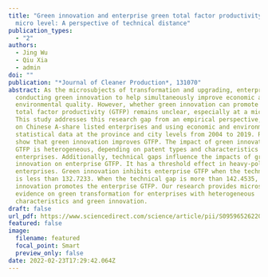 ```yaml
---
title: "Green innovation and enterprise green total factor productivity at a
  micro level: A perspective of technical distance"
publication_types:
  - "2"
authors:
  - Jing Wu
  - Qiu Xia
  - admin
doi: ""
publication: "*Journal of Cleaner Production*, 131070"
abstract: As the microsubjects of transformation and upgrading, enterprises are
  conducting green innovation to help simultaneously improve economic and
  environmental quality. However, whether green innovation can promote green
  total factor productivity (GTFP) remains unclear, especially at a micro level.
  This study addresses this research gap from an empirical perspective, focusing
  on Chinese A-share listed enterprises and using economic and environmental
  statistical data at the province and city levels from 2004 to 2019. Results
  show that green innovation improves GTFP. The impact of green innovation on
  GTFP is heterogeneous, depending on patent types and characteristics of
  enterprises. Additionally, technical gaps influence the impacts of green
  innovation on enterprise GTFP. It has a threshold effect in heavy-pollution
  enterprises. Green innovation inhibits enterprise GTFP when the technical gap
  is less than 132.7233. When the technical gap is more than 142.4535, green
  innovation promotes the enterprise GTFP. Our research provides microscopic
  evidence on green transformation for enterprises with heterogeneous
  characteristics and green innovation.
draft: false
url_pdf: https://www.sciencedirect.com/science/article/pii/S095965262200703X
featured: false
image:
  filename: featured
  focal_point: Smart
  preview_only: false
date: 2022-02-23T17:29:42.064Z
---
```

